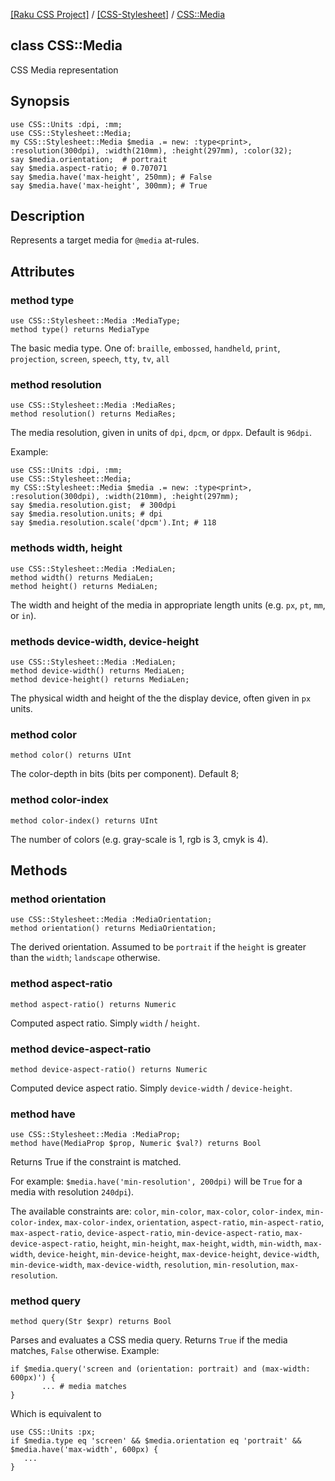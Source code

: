 [[Raku CSS Project]](https://css-raku.github.io)
 / [[CSS-Stylesheet]](https://css-raku.github.io/CSS-Stylesheet-raku)
 / [CSS::Media](https://css-raku.github.io/CSS-Stylesheet-raku/CSS/Media)

class CSS::Media
----------------

CSS Media representation

Synopsis
--------

    use CSS::Units :dpi, :mm;
    use CSS::Stylesheet::Media;
    my CSS::Stylesheet::Media $media .= new: :type<print>, :resolution(300dpi), :width(210mm), :height(297mm), :color(32);
    say $media.orientation;  # portrait
    say $media.aspect-ratio; # 0.707071
    say $media.have('max-height', 250mm); # False
    say $media.have('max-height', 300mm); # True

Description
-----------

Represents a target media for `@media` at-rules.

Attributes
----------

### method type

    use CSS::Stylesheet::Media :MediaType;
    method type() returns MediaType

The basic media type. One of: `braille`, `embossed`, `handheld`, `print`, `projection`, `screen`, `speech`, `tty`, `tv`, `all`

### method resolution

    use CSS::Stylesheet::Media :MediaRes;
    method resolution() returns MediaRes;

The media resolution, given in units of `dpi`, `dpcm`, or `dppx`. Default is `96dpi`.

Example:

    use CSS::Units :dpi, :mm;
    use CSS::Stylesheet::Media;
    my CSS::Stylesheet::Media $media .= new: :type<print>, :resolution(300dpi), :width(210mm), :height(297mm);
    say $media.resolution.gist;  # 300dpi
    say $media.resolution.units; # dpi
    say $media.resolution.scale('dpcm').Int; # 118

### methods width, height

    use CSS::Stylesheet::Media :MediaLen;
    method width() returns MediaLen;
    method height() returns MediaLen;

The width and height of the media in appropriate length units (e.g. `px`, `pt`, `mm`, or `in`).

### methods device-width, device-height

    use CSS::Stylesheet::Media :MediaLen;
    method device-width() returns MediaLen;
    method device-height() returns MediaLen;

The physical width and height of the the display device, often given in `px` units.

### method color

    method color() returns UInt

The color-depth in bits (bits per component). Default 8;

### method color-index

    method color-index() returns UInt

The number of colors (e.g. gray-scale is 1, rgb is 3, cmyk is 4).

Methods
-------

### method orientation

    use CSS::Stylesheet::Media :MediaOrientation;
    method orientation() returns MediaOrientation;

The derived orientation. Assumed to be `portrait` if the `height` is greater than the `width`; `landscape` otherwise.

### method aspect-ratio

    method aspect-ratio() returns Numeric

Computed aspect ratio. Simply `width` / `height`.

### method device-aspect-ratio

    method device-aspect-ratio() returns Numeric

Computed device aspect ratio. Simply `device-width` / `device-height`.

### method have

    use CSS::Stylesheet::Media :MediaProp;
    method have(MediaProp $prop, Numeric $val?) returns Bool

Returns True if the constraint is matched.

For example: `$media.have('min-resolution', 200dpi)` will be `True` for a media with resolution `240dpi`).

The available constraints are: `color`, `min-color`, `max-color`, `color-index`, `min-color-index`, `max-color-index`, `orientation`, `aspect-ratio`, `min-aspect-ratio`, `max-aspect-ratio`, `device-aspect-ratio`, `min-device-aspect-ratio`, `max-device-aspect-ratio`, `height`, `min-height`, `max-height`, `width`, `min-width`, `max-width`, `device-height`, `min-device-height`, `max-device-height`, `device-width`, `min-device-width`, `max-device-width`, `resolution`, `min-resolution`, `max-resolution`.

### method query

    method query(Str $expr) returns Bool

Parses and evaluates a CSS media query. Returns `True` if the media matches, `False` otherwise. Example:

    if $media.query('screen and (orientation: portrait) and (max-width: 600px)') {
           ... # media matches
    }

Which is equivalent to

    use CSS::Units :px;
    if $media.type eq 'screen' && $media.orientation eq 'portrait' && $media.have('max-width', 600px) {
       ...
    }


